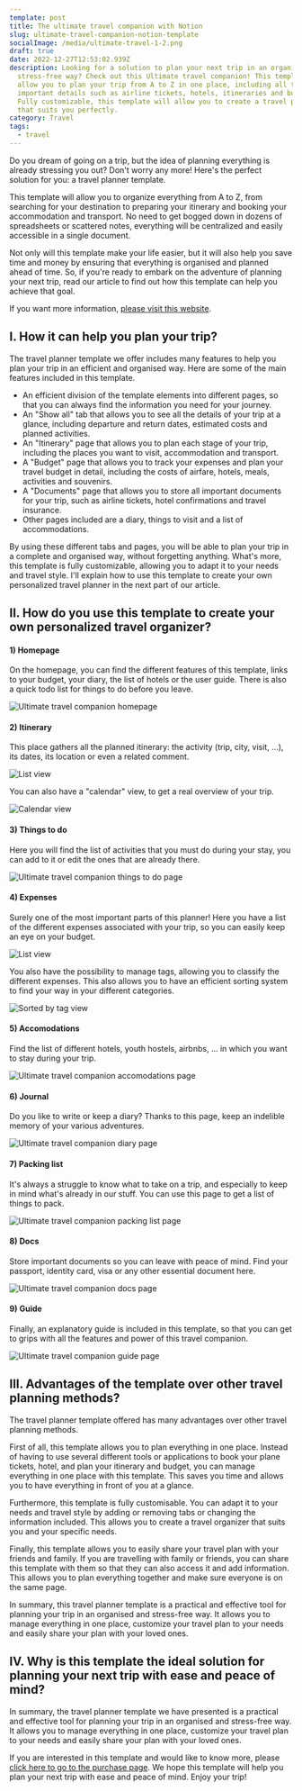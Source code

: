 ```yaml
---
template: post
title: The ultimate travel companion with Notion
slug: ultimate-travel-companion-notion-template
socialImage: /media/ultimate-travel-1-2.png
draft: true
date: 2022-12-27T12:53:02.939Z
description: Looking for a solution to plan your next trip in an organised and
  stress-free way? Check out this Ultimate travel companion! This template will
  allow you to plan your trip from A to Z in one place, including all the
  important details such as airline tickets, hotels, itineraries and budgets.
  Fully customizable, this template will allow you to create a travel planner
  that suits you perfectly.
category: Travel
tags:
  - travel
---
```

Do you dream of going on a trip, but the idea of planning everything is already stressing you out? Don't worry any more! Here's the perfect solution for you: a travel planner template.

This template will allow you to organize everything from A to Z, from searching for your destination to preparing your itinerary and booking your accommodation and transport. No need to get bogged down in dozens of spreadsheets or scattered notes, everything will be centralized and easily accessible in a single document.

Not only will this template make your life easier, but it will also help you save time and money by ensuring that everything is organised and planned ahead of time. So, if you're ready to embark on the adventure of planning your next trip, read our article to find out how this template can help you achieve that goal.

If you want more information, [please visit this website](https://notioncanvatemplates.gumroad.com/l/ultimatetravel-notion).

## I﻿. How it can help you plan your trip?

The travel planner template we offer includes many features to help you plan your trip in an efficient and organised way. Here are some of the main features included in this template.

* An efficient division of the template elements into different pages, so that you can always find the information you need for your journey.
* An "Show all" tab that allows you to see all the details of your trip at a glance, including departure and return dates, estimated costs and planned activities.
* An "Itinerary" page that allows you to plan each stage of your trip, including the places you want to visit, accommodation and transport.
* A "Budget" page that allows you to track your expenses and plan your travel budget in detail, including the costs of airfare, hotels, meals, activities and souvenirs.
* A "Documents" page that allows you to store all important documents for your trip, such as airline tickets, hotel confirmations and travel insurance.
* Other pages included are a diary, things to visit and a list of accommodations.

By using these different tabs and pages, you will be able to plan your trip in a complete and organised way, without forgetting anything. What's more, this template is fully customizable, allowing you to adapt it to your needs and travel style. I'll explain how to use this template to create your own personalized travel planner in the next part of our article.

## I﻿I. How do you use this template to create your own personalized travel organizer?

#### 1﻿) Homepage

On the homepage, you can find the different features of this template, links to your budget, your diary, the list of hotels or the user guide. There is also a quick todo list for things to do before you leave.

![](/media/screenshot-from-2022-12-27-15-44-00.png "Ultimate travel companion homepage")

#### 2﻿) Itinerary

This place gathers all the planned itinerary: the activity (trip, city, visit, ...), its dates, its location or even a related comment.

![List view](/media/screenshot-from-2022-12-27-15-44-44.png "Ultimate travel companion itinerary page")

You can also have a "calendar" view, to get a real overview of your trip.

![Calendar view](/media/screenshot-from-2022-12-27-15-44-55.png "Ultimate travel companion itinerary page")

#### 3﻿) Things to do

Here you will find the list of activities that you must do during your stay, you can add to it or edit the ones that are already there.

![](/media/screenshot-from-2022-12-27-15-45-15.png "Ultimate travel companion things to do page")

#### 4﻿) Expenses

Surely one of the most important parts of this planner!
Here you have a list of the different expenses associated with your trip, so you can easily keep an eye on your budget.

![List view](/media/screenshot-from-2022-12-27-15-45-49.png "Ultimate travel companion expenses page")

You also have the possibility to manage tags, allowing you to classify the different expenses. This also allows you to have an efficient sorting system to find your way in your different categories.

![Sorted by tag view](/media/screenshot-from-2022-12-27-15-46-36.png "Ultimate travel companion expenses page")

#### 5﻿) Accomodations

Find the list of different hotels, youth hostels, airbnbs, ... in which you want to stay during your trip.

![](/media/screenshot-from-2022-12-27-15-47-11.png "Ultimate travel companion accomodations page")

#### 6﻿) Journal

Do you like to write or keep a diary?
Thanks to this page, keep an indelible memory of your various adventures.

![](/media/screenshot-from-2022-12-27-15-47-47.png "Ultimate travel companion diary page")



#### 7﻿) Packing list

It's always a struggle to know what to take on a trip, and especially to keep in mind what's already in our stuff. You can use this page to get a list of things to pack.

![](/media/screenshot-from-2022-12-27-15-48-01.png "Ultimate travel companion packing list page")



#### 8﻿) Docs

Store important documents so you can leave with peace of mind. Find your passport, identity card, visa or any other essential document here.

![](/media/screenshot-from-2022-12-27-15-48-13.png "Ultimate travel companion docs page")



#### 9﻿) Guide

Finally, an explanatory guide is included in this template, so that you can get to grips with all the features and power of this travel companion.

![](/media/screenshot-from-2022-12-27-15-48-46.png "Ultimate travel companion guide page")

## I﻿II. Advantages of the template over other travel planning methods?

The travel planner template offered has many advantages over other travel planning methods.


First of all, this template allows you to plan everything in one place. Instead of having to use several different tools or applications to book your plane tickets, hotel, and plan your itinerary and budget, you can manage everything in one place with this template. This saves you time and allows you to have everything in front of you at a glance.

Furthermore, this template is fully customisable. You can adapt it to your needs and travel style by adding or removing tabs or changing the information included. This allows you to create a travel organizer that suits you and your specific needs.

Finally, this template allows you to easily share your travel plan with your friends and family. If you are travelling with family or friends, you can share this template with them so that they can also access it and add information. This allows you to plan everything together and make sure everyone is on the same page.

In summary, this travel planner template is a practical and effective tool for planning your trip in an organised and stress-free way. It allows you to manage everything in one place, customize your travel plan to your needs and easily share your plan with your loved ones.

## I﻿V. Why is this template the ideal solution for planning your next trip with ease and peace of mind?

In summary, the travel planner template we have presented is a practical and effective tool for planning your trip in an organised and stress-free way. It allows you to manage everything in one place, customize your travel plan to your needs and easily share your plan with your loved ones.

If you are interested in this template and would like to know more, please [click here to go to the purchase page](https://notioncanvatemplates.gumroad.com/l/ultimatetravel-notion). We hope this template will help you plan your next trip with ease and peace of mind. Enjoy your trip!